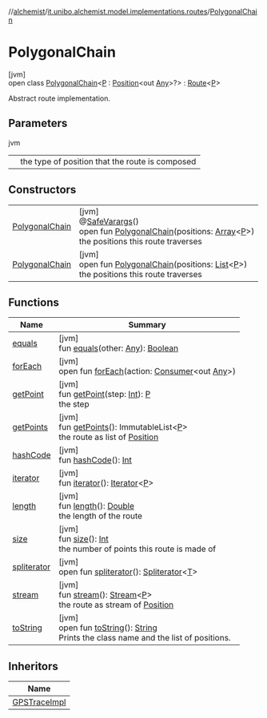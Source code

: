 //[alchemist](../../../index.md)/[it.unibo.alchemist.model.implementations.routes](../index.md)/[PolygonalChain](index.md)

# PolygonalChain

[jvm]\
open class [PolygonalChain](index.md)<[P](index.md) : [Position](../../it.unibo.alchemist.model.interfaces/-position/index.md)<out [Any](https://kotlinlang.org/api/latest/jvm/stdlib/kotlin/-any/index.html)>?> : [Route](../../it.unibo.alchemist.model.interfaces/-route/index.md)<[P](../../it.unibo.alchemist.model.interfaces/-route/index.md)> 

Abstract route implementation.

## Parameters

jvm

| | |
|---|---|
| <P> | the type of position that the route is composed |

## Constructors

| | |
|---|---|
| [PolygonalChain](-polygonal-chain.md) | [jvm]<br>@[SafeVarargs](https://docs.oracle.com/javase/8/docs/api/java/lang/SafeVarargs.html)()<br>open fun [PolygonalChain](-polygonal-chain.md)(positions: [Array](https://kotlinlang.org/api/latest/jvm/stdlib/kotlin/-array/index.html)<[P](../../it.unibo.alchemist.model.interfaces/-route/index.md)>)<br>the positions this route traverses |
| [PolygonalChain](-polygonal-chain.md) | [jvm]<br>open fun [PolygonalChain](-polygonal-chain.md)(positions: [List](https://docs.oracle.com/javase/8/docs/api/java/util/List.html)<[P](../../it.unibo.alchemist.model.interfaces/-route/index.md)>)<br>the positions this route traverses |

## Functions

| Name | Summary |
|---|---|
| [equals](equals.md) | [jvm]<br>fun [equals](equals.md)(other: [Any](https://kotlinlang.org/api/latest/jvm/stdlib/kotlin/-any/index.html)): [Boolean](https://kotlinlang.org/api/latest/jvm/stdlib/kotlin/-boolean/index.html) |
| [forEach](../../it.unibo.alchemist.expressions.implementations/-list-tree-node/index.md#-655675525%2FFunctions%2F-267951372) | [jvm]<br>open fun [forEach](../../it.unibo.alchemist.expressions.implementations/-list-tree-node/index.md#-655675525%2FFunctions%2F-267951372)(action: [Consumer](https://docs.oracle.com/javase/8/docs/api/java/util/function/Consumer.html)<out [Any](https://kotlinlang.org/api/latest/jvm/stdlib/kotlin/-any/index.html)>) |
| [getPoint](get-point.md) | [jvm]<br>fun [getPoint](get-point.md)(step: [Int](https://kotlinlang.org/api/latest/jvm/stdlib/kotlin/-int/index.html)): [P](../../it.unibo.alchemist.model.interfaces/-route/index.md)<br>the step |
| [getPoints](get-points.md) | [jvm]<br>fun [getPoints](get-points.md)(): ImmutableList<[P](../../it.unibo.alchemist.model.interfaces/-route/index.md)><br>the route as list of [Position](../../it.unibo.alchemist.model.interfaces/-position/index.md) |
| [hashCode](hash-code.md) | [jvm]<br>fun [hashCode](hash-code.md)(): [Int](https://kotlinlang.org/api/latest/jvm/stdlib/kotlin/-int/index.html) |
| [iterator](iterator.md) | [jvm]<br>fun [iterator](iterator.md)(): [Iterator](https://docs.oracle.com/javase/8/docs/api/java/util/Iterator.html)<[P](../../it.unibo.alchemist.model.interfaces/-route/index.md)> |
| [length](length.md) | [jvm]<br>fun [length](length.md)(): [Double](https://kotlinlang.org/api/latest/jvm/stdlib/kotlin/-double/index.html)<br>the length of the route |
| [size](size.md) | [jvm]<br>fun [size](size.md)(): [Int](https://kotlinlang.org/api/latest/jvm/stdlib/kotlin/-int/index.html)<br>the number of points this route is made of |
| [spliterator](../../it.unibo.alchemist.expressions.implementations/-list-tree-node/index.md#-677603448%2FFunctions%2F-267951372) | [jvm]<br>open fun [spliterator](../../it.unibo.alchemist.expressions.implementations/-list-tree-node/index.md#-677603448%2FFunctions%2F-267951372)(): [Spliterator](https://docs.oracle.com/javase/8/docs/api/java/util/Spliterator.html)<[T](../../it.unibo.alchemist.model.implementations.movestrategies.target/-follow-target/index.md)> |
| [stream](stream.md) | [jvm]<br>fun [stream](stream.md)(): [Stream](https://docs.oracle.com/javase/8/docs/api/java/util/stream/Stream.html)<[P](../../it.unibo.alchemist.model.interfaces/-route/index.md)><br>the route as stream of [Position](../../it.unibo.alchemist.model.interfaces/-position/index.md) |
| [toString](to-string.md) | [jvm]<br>open fun [toString](to-string.md)(): [String](https://docs.oracle.com/javase/8/docs/api/java/lang/String.html)<br>Prints the class name and the list of positions. |

## Inheritors

| Name |
|---|
| [GPSTraceImpl](../-g-p-s-trace-impl/index.md) |
